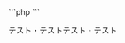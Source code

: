 <link href="/css/markdown.css" rel="stylesheet"></link>
```php
<?php
print 'Hello World';
?>
```

テスト・<span class="color-red">テストテスト</span>・テスト
